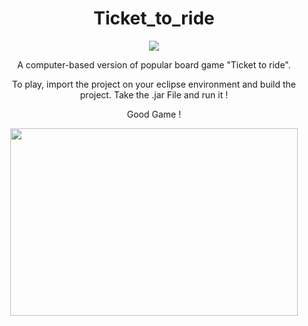 <h1 align="center" style="bold;italic"> Ticket_to_ride </h1>

<p align="center">
  <img src="https://cdn.static01.nicematin.com/media/npo/mobile_1440w/2016/03/train-des-pignes.jpg">
</p>

<p align="center">
  A computer-based version of popular board game "Ticket to ride".
</p> 

<p align="center">
  To play, import the project on your eclipse environment and build the project. Take the .jar File and run it !
</p> 

<p align="center" style="italic">
  Good Game !
</p> 

<p align="center">
  <img width="460" height="300" src="https://cogsthebrainshop.ie/wp-content/uploads/2015/11/ticket-to-ride-europe-ireland.jpg">
</p>
